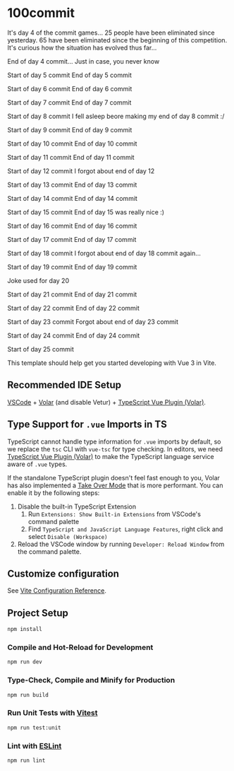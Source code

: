 # 100commit

It's day 4 of the commit games... 25 people have been eliminated since yesterday.
65 have been eliminated since the beginning of this competition.
It's curious how the situation has evolved thus far...

End of day 4 commit... Just in case, you never know

Start of day 5 commit
End of day 5 commit

Start of day 6 commit
End of day 6 commit

Start of day 7 commit
End of day 7 commit

Start of day 8 commit
I fell asleep beore making my end of day 8 commit :/

Start of day 9 commit
End of day 9 commit

Start of day 10 commit
End of day 10 commit

Start of day 11 commit
End of day 11 commit

Start of day 12 commit
I forgot about end of day 12

Start of day 13 commit
End of day 13 commit

Start of day 14 commit
End of day 14 commit

Start of day 15 commit
End of day 15 was really nice :)

Start of day 16 commit
End of day 16 commit

Start of day 17 commit
End of day 17 commit

Start of day 18 commit
I forgot about end of day 18 commit again...

Start of day 19 commit
End of day 19 commit

Joke used for day 20

Start of day 21 commit
End of day 21 commit

Start of day 22 commit
End of day 22 commit

Start of day 23 commit
Forgot about end of day 23 commit

Start of day 24 commit
End of day 24 commit

Start of day 25 commit

This template should help get you started developing with Vue 3 in Vite.

## Recommended IDE Setup

[VSCode](https://code.visualstudio.com/) + [Volar](https://marketplace.visualstudio.com/items?itemName=Vue.volar) (and disable Vetur) + [TypeScript Vue Plugin (Volar)](https://marketplace.visualstudio.com/items?itemName=Vue.vscode-typescript-vue-plugin).

## Type Support for `.vue` Imports in TS

TypeScript cannot handle type information for `.vue` imports by default, so we replace the `tsc` CLI with `vue-tsc` for type checking. In editors, we need [TypeScript Vue Plugin (Volar)](https://marketplace.visualstudio.com/items?itemName=Vue.vscode-typescript-vue-plugin) to make the TypeScript language service aware of `.vue` types.

If the standalone TypeScript plugin doesn't feel fast enough to you, Volar has also implemented a [Take Over Mode](https://github.com/johnsoncodehk/volar/discussions/471#discussioncomment-1361669) that is more performant. You can enable it by the following steps:

1. Disable the built-in TypeScript Extension
   1. Run `Extensions: Show Built-in Extensions` from VSCode's command palette
   2. Find `TypeScript and JavaScript Language Features`, right click and select `Disable (Workspace)`
2. Reload the VSCode window by running `Developer: Reload Window` from the command palette.

## Customize configuration

See [Vite Configuration Reference](https://vitejs.dev/config/).

## Project Setup

```sh
npm install
```

### Compile and Hot-Reload for Development

```sh
npm run dev
```

### Type-Check, Compile and Minify for Production

```sh
npm run build
```

### Run Unit Tests with [Vitest](https://vitest.dev/)

```sh
npm run test:unit
```

### Lint with [ESLint](https://eslint.org/)

```sh
npm run lint
```
